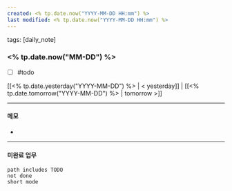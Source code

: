 ```yaml
---
created: <% tp.date.now("YYYY-MM-DD HH:mm") %>
last modified: <% tp.date.now("YYYY-MM-DD HH:mm") %>
---
```

tags: [daily_note]

### <% tp.date.now("MM-DD") %>
- [ ] #todo 

[[<% tp.date.yesterday("YYYY-MM-DD") %> | < yesterday]] | [[<% tp.date.tomorrow("YYYY-MM-DD") %> | tomorrow >]]

---
#### 메모
-  

---

#### 미완료 업무
```tasks
path includes TODO
not done
short mode
```
